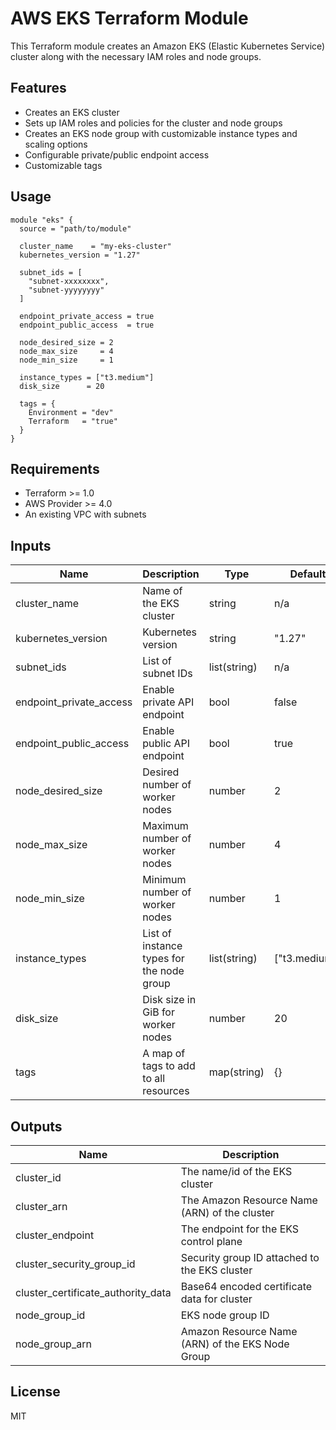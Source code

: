 # AWS EKS Terraform Module

This Terraform module creates an Amazon EKS (Elastic Kubernetes Service) cluster along with the necessary IAM roles and node groups.

## Features

- Creates an EKS cluster
- Sets up IAM roles and policies for the cluster and node groups
- Creates an EKS node group with customizable instance types and scaling options
- Configurable private/public endpoint access
- Customizable tags

## Usage

```hcl
module "eks" {
  source = "path/to/module"

  cluster_name    = "my-eks-cluster"
  kubernetes_version = "1.27"
  
  subnet_ids = [
    "subnet-xxxxxxxx",
    "subnet-yyyyyyyy"
  ]

  endpoint_private_access = true
  endpoint_public_access  = true

  node_desired_size = 2
  node_max_size     = 4
  node_min_size     = 1

  instance_types = ["t3.medium"]
  disk_size      = 20

  tags = {
    Environment = "dev"
    Terraform   = "true"
  }
}
```

## Requirements

- Terraform >= 1.0
- AWS Provider >= 4.0
- An existing VPC with subnets

## Inputs

| Name | Description | Type | Default | Required |
|------|-------------|------|---------|----------|
| cluster_name | Name of the EKS cluster | string | n/a | yes |
| kubernetes_version | Kubernetes version | string | "1.27" | no |
| subnet_ids | List of subnet IDs | list(string) | n/a | yes |
| endpoint_private_access | Enable private API endpoint | bool | false | no |
| endpoint_public_access | Enable public API endpoint | bool | true | no |
| node_desired_size | Desired number of worker nodes | number | 2 | no |
| node_max_size | Maximum number of worker nodes | number | 4 | no |
| node_min_size | Minimum number of worker nodes | number | 1 | no |
| instance_types | List of instance types for the node group | list(string) | ["t3.medium"] | no |
| disk_size | Disk size in GiB for worker nodes | number | 20 | no |
| tags | A map of tags to add to all resources | map(string) | {} | no |

## Outputs

| Name | Description |
|------|-------------|
| cluster_id | The name/id of the EKS cluster |
| cluster_arn | The Amazon Resource Name (ARN) of the cluster |
| cluster_endpoint | The endpoint for the EKS control plane |
| cluster_security_group_id | Security group ID attached to the EKS cluster |
| cluster_certificate_authority_data | Base64 encoded certificate data for cluster |
| node_group_id | EKS node group ID |
| node_group_arn | Amazon Resource Name (ARN) of the EKS Node Group |

## License

MIT
